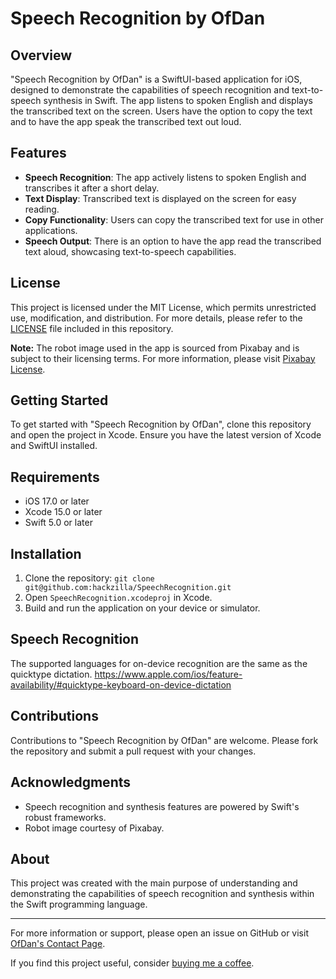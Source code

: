 # Speech Recognition by OfDan

## Overview
"Speech Recognition by OfDan" is a SwiftUI-based application for iOS, designed to demonstrate the capabilities of speech recognition and text-to-speech synthesis in Swift. The app listens to spoken English and displays the transcribed text on the screen. Users have the option to copy the text and to have the app speak the transcribed text out loud.

## Features
- **Speech Recognition**: The app actively listens to spoken English and transcribes it after a short delay.
- **Text Display**: Transcribed text is displayed on the screen for easy reading.
- **Copy Functionality**: Users can copy the transcribed text for use in other applications.
- **Speech Output**: There is an option to have the app read the transcribed text aloud, showcasing text-to-speech capabilities.

## License
This project is licensed under the MIT License, which permits unrestricted use, modification, and distribution. For more details, please refer to the [LICENSE](LICENSE) file included in this repository.

**Note:** The robot image used in the app is sourced from Pixabay and is subject to their licensing terms. For more information, please visit [Pixabay License](https://pixabay.com/service/license-summary/).

## Getting Started
To get started with "Speech Recognition by OfDan", clone this repository and open the project in Xcode. Ensure you have the latest version of Xcode and SwiftUI installed.

## Requirements
- iOS 17.0 or later
- Xcode 15.0 or later
- Swift 5.0 or later

## Installation
1. Clone the repository: `git clone git@github.com:hackzilla/SpeechRecognition.git`
2. Open `SpeechRecognition.xcodeproj` in Xcode.
3. Build and run the application on your device or simulator.

## Speech Recognition

The supported languages for on-device recognition are the same as the quicktype dictation.
https://www.apple.com/ios/feature-availability/#quicktype-keyboard-on-device-dictation

## Contributions
Contributions to "Speech Recognition by OfDan" are welcome. Please fork the repository and submit a pull request with your changes.

## Acknowledgments
- Speech recognition and synthesis features are powered by Swift's robust frameworks.
- Robot image courtesy of Pixabay.

## About
This project was created with the main purpose of understanding and demonstrating the capabilities of speech recognition and synthesis within the Swift programming language.

---

For more information or support, please open an issue on GitHub or visit [OfDan's Contact Page](https://www.ofdan.com/contact/).

If you find this project useful, consider [buying me a coffee](https://www.buymeacoffee.com/hackzilla).
